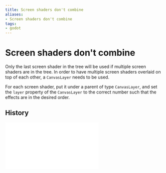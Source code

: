 ```yaml
---
title: Screen shaders don't combine
aliases:
- Screen shaders don't combine
tags:
- godot
---
```


# Screen shaders don't combine

Only the last screen shader in the tree will be used if multiple screen shaders are in the tree. In order to have multiple screen shaders overlaid on top of each other, a `CanvasLayer` needs to be used.

For each screen shader, put it under a parent of type `CanvasLayer`, and set the `layer` property of the `CanvasLayer` to the correct number such that the effects are in the desired order.

## History

![20240604154022](../entries/20240604154022.md)
